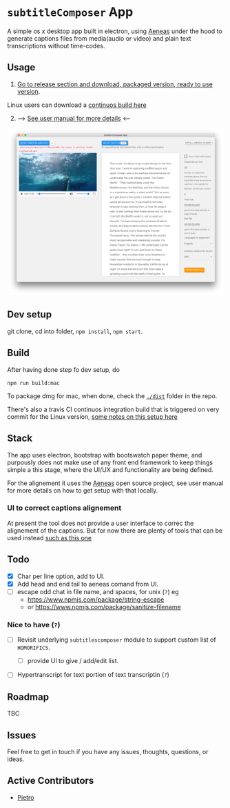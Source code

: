 # `subtitleComposer` App 

A simple os x desktop app built in electron, using [Aeneas][aeneas] under the hood to generate captions files from media(audio or video) and plain text transcriptions without time-codes.

##  Usage

1. [Go to release section and download, packaged version, ready to use version](https://github.com/pietrop/subtitlesComposer-app/releases). 


Linux users can download a [continuos build here](https://github.com/pietrop/subtitlesComposer-app/releases/tag/continuous)

2. --> [See user manual for more details](https://pietropassarelli.gitbooks.io/subtitlecomposer-app/content/) <--

![Video + text screenshot](screenshots/video+text+.png)

## Dev setup 

git clone, cd into folder, `npm install`, `npm start`.

## Build

After having done step fo dev setup, do 

```
npm run build:mac
```

To package dmg for mac, when done, check the [`./dist`](`./dist`) folder in the repo. 

There's also a travis CI continuos integration build that is triggered on very commit for the Linux version, [some notes on this setup here](http://pietropassarelli.com/electron-github-travis-ci.html)

## Stack 

The app uses electron, bootstrap with bootswatch paper theme, and purpously does not make use of any front end framework to keep things simple a this stage, where the UI/UX and functionality are being defined.

For the alignement it uses the [Aeneas][aeneas] open source project, see user manual for more details on how to get setup with that locally.


### UI to correct captions alignement 
At present the tool does not provide a user interface to correc the alignement of the captions. But for now there are plenty of tools that can be used instead [such as this one](http://www.closedcaptioncreator.com/)

## Todo 

- [X] Char per line option, add to UI.
- [X] Add head and end tail to aeneas comand from UI.
- [ ] escape odd chat in file name, and spaces, for unix (`?`) eg
	- https://www.npmjs.com/package/string-escape
	- or https://www.npmjs.com/package/sanitize-filename


### Nice to have (`?`)
- [ ] Revisit underlying `subtitlescomposer` module to support custom list of `HOMORIFICS`.
	- [ ] provide UI to give / add/edit list.

- [ ] Hypertranscript for text portion of text transcriptin (`?`)


## Roadmap

TBC

## Issues
Feel free to get in touch if you have any issues, thoughts, questions, or ideas.

## Active Contributors 

- [Pietro](http://twitter.com/pietropassarell)




<!-- Initial requirements gathering and specification while at textAV with Joseph Polizzotto, Gideo, Marshal, and Jane -->


[aeneas]: https://github.com/readbeyond/aeneas